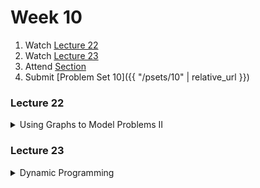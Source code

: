 # Week 10

1.  Watch [Lecture 22](#lecture22)
2.  Watch [Lecture 23](#lecture23)
3.  Attend [Section](https://www.youtube.com/embed/_QnAUd-em3E)
4.  Submit [Problem Set 10]({{ "/psets/10" | relative_url }})

### Lecture 22
<details>
  <summary id="lecture22">Using Graphs to Model Problems II</summary>

<div>
    <br>
    <iframe width="560" height="315" src="https://www.youtube.com/embed/hmtXhZTfAes?rel=0" frameborder="0" allow="accelerometer; autoplay; encrypted-media; gyroscope; picture-in-picture" allowfullscreen></iframe>
</div>

</details>

### Lecture 23
<details>
  <summary id="lecture23">Dynamic Programming</summary>

<div>
    <br>
    <iframe width="885" height="498" src="https://www.youtube.com/embed/lFngfmE9RCc?rel=0" frameborder="0" allow="accelerometer; autoplay; encrypted-media; gyroscope; picture-in-picture" allowfullscreen></iframe>
</div>

</details>


